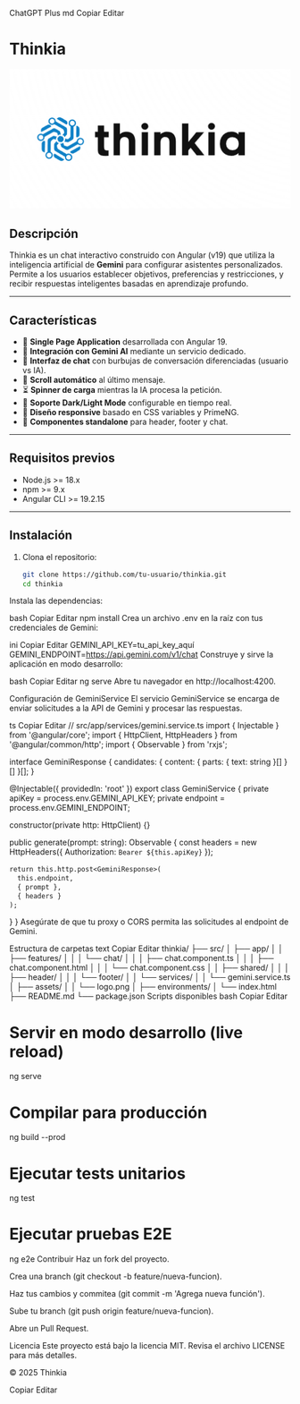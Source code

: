 ChatGPT Plus
md
Copiar
Editar
# Thinkia

![Thinkia Logo](src/assets/images/thinkia.png)

## Descripción

Thinkia es un chat interactivo construido con Angular (v19) que utiliza la inteligencia artificial de **Gemini** para configurar asistentes personalizados. Permite a los usuarios establecer objetivos, preferencias y restricciones, y recibir respuestas inteligentes basadas en aprendizaje profundo.

---

## Características

- 📱 **Single Page Application** desarrollada con Angular 19.  
- 🤖 **Integración con Gemini AI** mediante un servicio dedicado.  
- 💬 **Interfaz de chat** con burbujas de conversación diferenciadas (usuario vs IA).  
- 🔄 **Scroll automático** al último mensaje.  
- ⏳ **Spinner de carga** mientras la IA procesa la petición.  
- 🌙 **Soporte Dark/Light Mode** configurable en tiempo real.  
- 🎨 **Diseño responsive** basado en CSS variables y PrimeNG.  
- 🧩 **Componentes standalone** para header, footer y chat.

---

## Requisitos previos

- Node.js >= 18.x  
- npm >= 9.x  
- Angular CLI >= 19.2.15

---

## Instalación

1. Clona el repositorio:  
   ```bash
   git clone https://github.com/tu-usuario/thinkia.git
   cd thinkia
Instala las dependencias:

bash
Copiar
Editar
npm install
Crea un archivo .env en la raíz con tus credenciales de Gemini:

ini
Copiar
Editar
GEMINI_API_KEY=tu_api_key_aquí
GEMINI_ENDPOINT=https://api.gemini.com/v1/chat
Construye y sirve la aplicación en modo desarrollo:

bash
Copiar
Editar
ng serve
Abre tu navegador en http://localhost:4200.

Configuración de GeminiService
El servicio GeminiService se encarga de enviar solicitudes a la API de Gemini y procesar las respuestas.

ts
Copiar
Editar
// src/app/services/gemini.service.ts
import { Injectable } from '@angular/core';
import { HttpClient, HttpHeaders } from '@angular/common/http';
import { Observable } from 'rxjs';

interface GeminiResponse {
  candidates: { content: { parts: { text: string }[] }[] }[];
}

@Injectable({ providedIn: 'root' })
export class GeminiService {
  private apiKey = process.env.GEMINI_API_KEY;
  private endpoint = process.env.GEMINI_ENDPOINT;

  constructor(private http: HttpClient) {}

  public generate(prompt: string): Observable<GeminiResponse> {
    const headers = new HttpHeaders({
      Authorization: `Bearer ${this.apiKey}`
    });

    return this.http.post<GeminiResponse>(
      this.endpoint,
      { prompt },
      { headers }
    );
  }
}
Asegúrate de que tu proxy o CORS permita las solicitudes al endpoint de Gemini.

Estructura de carpetas
text
Copiar
Editar
thinkia/
├── src/
│   ├── app/
│   │   ├── features/
│   │   │   └── chat/
│   │   │       ├── chat.component.ts
│   │   │       ├── chat.component.html
│   │   │       └── chat.component.css
│   │   ├── shared/
│   │   │   ├── header/
│   │   │   └── footer/
│   │   └── services/
│   │       └── gemini.service.ts
│   ├── assets/
│   │   └── logo.png
│   ├── environments/
│   └── index.html
├── README.md
└── package.json
Scripts disponibles
bash
Copiar
Editar
# Servir en modo desarrollo (live reload)
ng serve

# Compilar para producción
ng build --prod

# Ejecutar tests unitarios
ng test

# Ejecutar pruebas E2E
ng e2e
Contribuir
Haz un fork del proyecto.

Crea una branch (git checkout -b feature/nueva-funcion).

Haz tus cambios y commitea (git commit -m 'Agrega nueva función').

Sube tu branch (git push origin feature/nueva-funcion).

Abre un Pull Request.

Licencia
Este proyecto está bajo la licencia MIT. Revisa el archivo LICENSE para más detalles.

© 2025 Thinkia

Copiar
Editar
